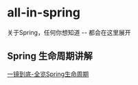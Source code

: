 # all-in-spring
关于Spring，任何你想知道 -- 都会在这里展开


## Spring 生命周期讲解
[一镜到底-全览Spring生命周期](./一镜到底-全览Spring%20生命周期.md)
